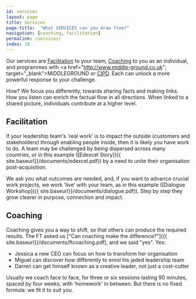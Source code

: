 ```yaml
---
id: services
layout: page
title: Services
page-title:  "What SERVICES can you draw from?"
navigation: [coaching, facilitation]
permalink: /services/
index: 10
---
```


Our services are [Facilitation](#facilitation) to your team, [Coaching](#coaching) to you as an individual, and programmes with <a href="http://www.middle-ground.co.uk"; target="_blank">MiDDLEGROUND</a> or <a href="http://www.cipd.co.uk/training/ORDDTC" target="_blank">CIPD</a>. Each can unlock a more powerful response to your challenge. 

How? We focus you differently, towards sharing facts and making links. How you listen can enrich the factual flow in all directions. When linked to a shared picture, individuals contribute at a higher level. 

<h2 id="facilitation">Facilitation</h2>

If your leadership team's 'real work' is to impact the outside (customers and stakeholders) through enabling people inside, then it is likely you have work to do. A team may be challenged by being dispersed across many countries, or in this example ([Edexcel Story]({{ site.baseurl}}/documents/edexcel.pdf)) by a need to unite their organisation post-acquisition.

We ask you what outcomes are needed, and, if you want to advance crucial work projects, we work 'live' with your team, as in this example ([Dialogue Workshop]({{ site.baseurl}}/documents/dialogue.pdf)). Step by step they grow clearer in purpose, connection and impact.

<h2 id="coaching">Coaching</h2>

Coaching gives you a way to shift, so that others can produce the required results. The FT asked us ["Can coaching make the difference?"]({{ site.baseurl}}/documents/ftcoaching.pdf), and we said "yes". Yes:

- Jessica a new CEO can focus on how to transform her organisation
- Miguel can discover how differently to enrol his jaded leadership team
- Darren can get himself known as a creative leader, not just a cost-cutter

Usually we coach face to face, for three or six sessions lasting 90 minutes, spaced by four weeks, with 'homework' in between. But there is no fixed formula: we fit it to suit you.







